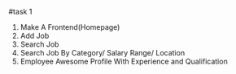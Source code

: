 #task 1

1. Make A Frontend(Homepage)
2. Add Job
3. Search Job
4. Search Job By Category/ Salary Range/ Location
5. Employee Awesome Profile With Experience and Qualification